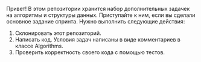 Привет! В этом репозитории хранится набор дополнительных задачек на алгоритмы и структуры данных. Приступайте к ним, если вы сделали основное задание спринта. Нужно выполнить следующие действия:

1. Склонировать этот репозиторий.
2. Написать код. Условия задач написаны в виде комментариев в классе Algorithms.
3. Проверить корректность своего кода с помощью тестов.
